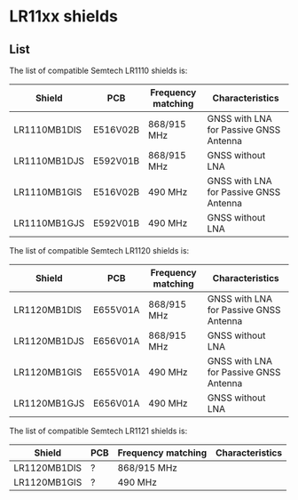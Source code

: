 # LR11xx shields

## List

The list of compatible Semtech LR1110 shields is:

| Shield       | PCB      | Frequency matching | Characteristics                        |
| ------------ | -------- | ------------------ | -------------------------------------- |
| LR1110MB1DIS | E516V02B | 868/915 MHz        | GNSS with LNA for Passive GNSS Antenna |
| LR1110MB1DJS | E592V01B | 868/915 MHz        | GNSS without LNA                       |
| LR1110MB1GIS | E516V02B | 490 MHz            | GNSS with LNA for Passive GNSS Antenna |
| LR1110MB1GJS | E592V01B | 490 MHz            | GNSS without LNA                       |

The list of compatible Semtech LR1120 shields is:

| Shield       | PCB      | Frequency matching | Characteristics                        |
| ------------ | -------- | ------------------ | -------------------------------------- |
| LR1120MB1DIS | E655V01A | 868/915 MHz        | GNSS with LNA for Passive GNSS Antenna |
| LR1120MB1DJS | E656V01A | 868/915 MHz        | GNSS without LNA                       |
| LR1120MB1GIS | E655V01A | 490 MHz            | GNSS with LNA for Passive GNSS Antenna |
| LR1120MB1GJS | E656V01A | 490 MHz            | GNSS without LNA                       |

The list of compatible Semtech LR1121 shields is:

| Shield       | PCB | Frequency matching | Characteristics |
| ------------ | --- | ------------------ | --------------- |
| LR1120MB1DIS | ?   | 868/915 MHz        |                 |
| LR1120MB1GIS | ?   | 490 MHz            |                 |
